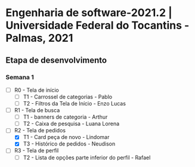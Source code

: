 # Engenharia de software-2021.2 | Universidade Federal do Tocantins - Palmas, 2021

## Etapa de desenvolvimento

### Semana 1

 - [ ] R0 - Tela de início
	 - [ ] T1 - Carrossel de categorias - Pablo
	 - [ ] T2 - Filtros da Tela de Início - Enzo Lucas
 - [ ] R1 - Tela de busca
	 - [ ] T1 - banners de categoria - Arthur
	 - [ ] T2 - Caixa de pesquisa - Luana Lorena
 - [ ] R2 - Tela de pedidos
	 - [x] T1 - Card peça de novo - Lindomar
	 - [x] T3 - Histórico de pedidos - Neudison
 - [ ] R3 - Tela de perfil
 	- [ ] T2 - Lista de opções parte inferior do perfil - Rafael
